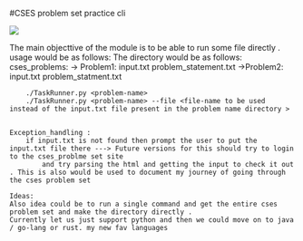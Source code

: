 #CSES problem set practice cli

<img src="https://www.google.com/url?sa=i&url=https%3A%2F%2Fcodeforces.com%2Fblog%2Fentry%2F87912&psig=AOvVaw2ydY4gUwVeX7Mdb_lnpoyH&ust=1643035884646000&source=images&cd=vfe&ved=0CAsQjRxqFwoTCID3l-iPyPUCFQAAAAAdAAAAABAD">

   The main objecttive of the module is to be able to run some file directly . 
    usage would be as follows: 
        The directory would be as follows: 
            cses_problems: 
                    -> Problem1: 
                        input.txt
                        problem_statement.txt
                    ->Problem2: 
                        input.txt
                        problem_statment.txt

        ./TaskRunner.py <problem-name>
        ./TaskRunner.py <problem-name> --file <file-name to be used instead of the input.txt file present in the problem name directory >
        
    
    Exception_handling : 
        if input.txt is not found then prompt the user to put the input.txt file there ---> Future versions for this should try to login to the cses_problme set site 
            and try parsing the html and getting the input to check it out . This is also would be used to document my journey of going through the cses problem set

    Ideas: 
    Also idea could be to run a single command and get the entire cses problem set and make the directory directly . 
    Currently let us just support python and then we could move on to java / go-lang or rust. my new fav languages





